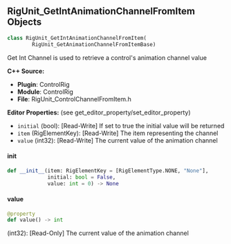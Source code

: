 ## RigUnit_GetIntAnimationChannelFromItem Objects

```python
class RigUnit_GetIntAnimationChannelFromItem(
        RigUnit_GetAnimationChannelFromItemBase)
```

Get Int Channel is used to retrieve a control's animation channel value

**C++ Source:**

- **Plugin**: ControlRig
- **Module**: ControlRig
- **File**: RigUnit_ControlChannelFromItem.h

**Editor Properties:** (see get_editor_property/set_editor_property)

- ``initial`` (bool):  [Read-Write] If set to true the initial value will be returned
- ``item`` (RigElementKey):  [Read-Write] The item representing the channel
- ``value`` (int32):  [Read-Write] The current value of the animation channel

<a id="unreal.RigUnit_GetIntAnimationChannelFromItem.__init__"></a>

#### __init__

```python
def __init__(item: RigElementKey = [RigElementType.NONE, "None"],
             initial: bool = False,
             value: int = 0) -> None
```

<a id="unreal.RigUnit_GetIntAnimationChannelFromItem.value"></a>

#### value

```python
@property
def value() -> int
```

(int32):  [Read-Only] The current value of the animation channel

<a id="unreal.RigUnit_GetVector2DAnimationChannelFromItem"></a>